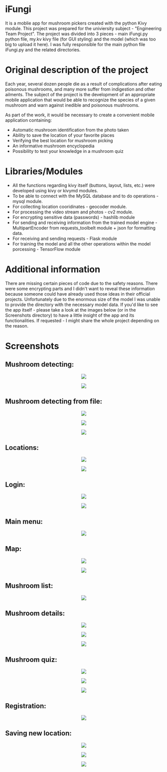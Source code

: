 # iFungi

It is a moblie app for mushroom pickers created with the python Kivy module. This project was prepared for the univiersity subject - "Engineering Team Project". The project was divided into 3 pieces - main iFungi.py python file, my.kv kivy file (for GUI styling) and the model (which was too big to upload it here). I was fully responsible for the main python file iFungi.py and the related directories.

# Original description of the project

Each year, several dozen people die as a result of complications after eating poisonous mushrooms, and many more suffer from indigestion and other ailments. The subject of the project is the development of an appropriate mobile application that would be able to recognize the species of a given mushroom and warn against inedible and poisonous mushrooms.

As part of the work, it would be necessary to create a convenient mobile application containing:

- Automatic mushroom identification from the photo taken
- Ability to save the location of your favorite places
- Verifying the best location for mushroom picking
- An informative mushroom encyclopedia
- Possibility to test your knowledge in a mushroom quiz

# Libraries/Modules

- All the functions regarding kivy itself (buttons, layout, lists, etc.) were developed using kivy or kivymd modules. 
- To be able to connect with the MySQL database and to do operations - mysql module. 
- For collecting location cooridinates - geocoder module. 
- For processing the video stream and photos - cv2 module.
- For encrypting sensitive data (passwords) - hashlib module
- For sending and receiving information from the trained model engine - MultipartEncoder from requests_toolbelt module + json for formatting data.
- For receiving and sending requests - Flask module
- For training the model and all the other operations within the model porcessing - TensorFlow module

# Additional information

There are missing certain pieces of code due to the safety reasons. There were some encrypting parts and I didn't want to reveal these information because someone could have already used those ideas in their official projects. Unfortunately due to the enormous size of the model I was unable to provide the directory with the necessary model data. If you'd like to see the app itself - please take a look at the images below (or in the Screenshots directory) to have a little insight of the app and its functionalities. If requested - I might share the whole project depending on the reason.

# Screenshots

## Mushroom detecting:

<p align="center">
<img src="https://github.com/Damianf99/iFungi/blob/main/Screenshots/iFungi_Detected_Mushroom.jpg" />
</p>

<p align="center">
<img src="https://github.com/Damianf99/iFungi/blob/main/Screenshots/iFungi_Detected_Mushroom_Result.jpg" />
</p>


## Mushroom detecting from file:

<p align="center">
<img src="https://github.com/Damianf99/iFungi/blob/main/Screenshots/iFungi_Detected_Mushroom_Choose_From_Gallery.jpg" />
</p>

<p align="center">
<img src="https://github.com/Damianf99/iFungi/blob/main/Screenshots/iFungi_Detected_Mushroom_Choose_From_Gallery_2.jpg" />
</p>

<p align="center">
<img src="https://github.com/Damianf99/iFungi/blob/main/Screenshots/iFungi_Detected_Mushroom_Choose_From_Gallery_Detection.jpg" />
</p>

## Locations:

<p align="center">
<img src="https://github.com/Damianf99/iFungi/blob/main/Screenshots/iFungi_Location_list.jpg" />
</p>

<p align="center">
<img src="https://github.com/Damianf99/iFungi/blob/main/Screenshots/iFungi_Location_list_Remove_location.jpg" />
</p>

## Login:

<p align="center">
<img src="https://github.com/Damianf99/iFungi/blob/main/Screenshots/iFungi_Login.jpg" />
</p>

<p align="center">
<img src="https://github.com/Damianf99/iFungi/blob/main/Screenshots/iFungi_Login_Correct.jpg" />
</p>

## Main menu:

<p align="center">
<img src="https://github.com/Damianf99/iFungi/blob/main/Screenshots/iFungi_Main_Menu.jpg" />
</p>

## Map:

<p align="center">
<img src="https://github.com/Damianf99/iFungi/blob/main/Screenshots/iFungi_Map.jpg" />
</p>

<p align="center">
<img src="https://github.com/Damianf99/iFungi/blob/main/Screenshots/iFungi_Map_New_location.jpg" />
</p>

## Mushroom list:

<p align="center">
<img src="https://github.com/Damianf99/iFungi/blob/main/Screenshots/iFungi_Mushroom_Menu.jpg" />
</p>

## Mushroom details:

<p align="center">
<img src="https://github.com/Damianf99/iFungi/blob/main/Screenshots/iFungi_Mushroom_Edible.jpg" />
</p>

<p align="center">
<img src="https://github.com/Damianf99/iFungi/blob/main/Screenshots/iFungi_Mushroom_Edible_Distribution_and_Habitat.jpg" />
</p>

<p align="center">
<img src="https://github.com/Damianf99/iFungi/blob/main/Screenshots/iFungi_Mushroom_Poisonous.jpg" />
</p>

## Mushroom quiz:

<p align="center">
<img src="https://github.com/Damianf99/iFungi/blob/main/Screenshots/iFungi_Quiz.jpg" />
</p>

<p align="center">
<img src="https://github.com/Damianf99/iFungi/blob/main/Screenshots/iFungi_Quiz_2.jpg" />
</p>

<p align="center">
<img src="https://github.com/Damianf99/iFungi/blob/main/Screenshots/iFungi_Quiz_Results.jpg" />
</p>

## Registration:

<p align="center">
<img src="https://github.com/Damianf99/iFungi/blob/main/Screenshots/iFungi_Register.jpg" />
</p>

## Saving new location:

<p align="center">
<img src="https://github.com/Damianf99/iFungi/blob/main/Screenshots/iFungi_Save_Location.jpg" />
</p>

<p align="center">
<img src="https://github.com/Damianf99/iFungi/blob/main/Screenshots/iFungi_Save_Location_Manually.jpg" />
</p>

<p align="center">
<img src="https://github.com/Damianf99/iFungi/blob/main/Screenshots/iFungi_Save_Location_Manually_Popup.jpg" />
</p>
